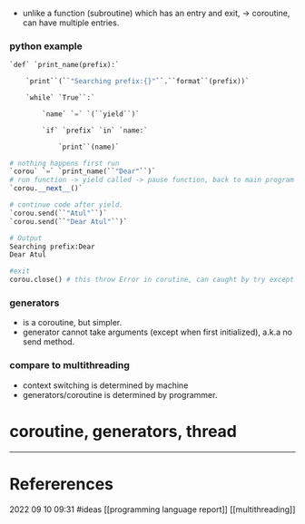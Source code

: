 - unlike a function (subroutine) which has an entry and exit, 
-> coroutine, can have multiple entries. 
### python example 
```python 
`def` `print_name(prefix):`

    `print``(``"Searching prefix:{}"``.``format``(prefix))`

    `while` `True``:`

        `name` `=` `(``yield``)`

        `if` `prefix` `in` `name:`

            `print``(name)`

# nothing happens first run 
`corou` `=` `print_name(``"Dear"``)`
# run function -> yield called -> pause function, back to main program
`corou.__next__()`

# continue code after yield. 
`corou.send(``"Atul"``)`
`corou.send(``"Dear Atul"``)`

# Output 
Searching prefix:Dear
Dear Atul

#exit
corou.close() # this throw Error in corutine, can caught by try except

```

### generators 
- is a coroutine, but simpler. 
- generator cannot take arguments (except when first initialized), a.k.a no send method. 
### compare to multithreading 
- context switching is determined by machine 
- generators/coroutine is determined by programmer. 











# coroutine, generators, thread
--- 
# Refererences 




2022 09 10 09:31
#ideas       [[programming language report]] [[multithreading]]